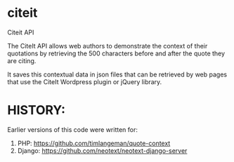 # citeit
Citeit API

The CiteIt API allows web authors to demonstrate the context of their quotations by 
retrieving the 500 characters before and after the quote they are citing.

It saves this contextual data in json files that can be retrieved by 
web pages that use the CiteIt Wordpress plugin or jQuery library.



HISTORY:
=============================
Earlier versions of this code were written for:
1) PHP: https://github.com/timlangeman/quote-context
2) Django: https://github.com/neotext/neotext-django-server
